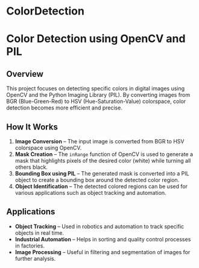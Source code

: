 # ColorDetection
# Color Detection using OpenCV and PIL

## Overview
This project focuses on detecting specific colors in digital images using OpenCV and the Python Imaging Library (PIL). By converting images from BGR (Blue-Green-Red) to HSV (Hue-Saturation-Value) colorspace, color detection becomes more efficient and precise.

## How It Works
1. **Image Conversion** – The input image is converted from BGR to HSV colorspace using OpenCV.
2. **Mask Creation** – The `inRange` function of OpenCV is used to generate a mask that highlights pixels of the desired color (white) while turning all others black.
3. **Bounding Box using PIL** – The generated mask is converted into a PIL object to create a bounding box around the detected color region.
4. **Object Identification** – The detected colored regions can be used for various applications such as object tracking and automation.

## Applications
- **Object Tracking** – Used in robotics and automation to track specific objects in real time.
- **Industrial Automation** – Helps in sorting and quality control processes in factories.
- **Image Processing** – Useful in filtering and segmentation of images for further analysis.


